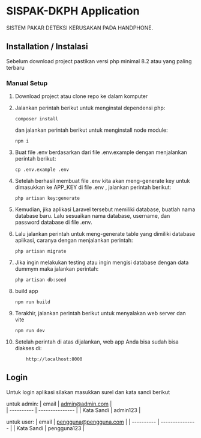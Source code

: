 # SISPAK-DKPH Application

SISTEM PAKAR DETEKSI KERUSAKAN PADA HANDPHONE.

## Installation / Instalasi

Sebelum download project pastikan versi php minimal 8.2 atau yang paling terbaru

### Manual Setup

1.  Download project atau clone repo ke dalam komputer
2.  Jalankan perintah berikut untuk menginstal dependensi php:
    ```
    composer install
    ```
    dan jalankan perintah berikut untuk menginstall node module:
    ```
    npm i
    ```
3.  Buat file .env berdasarkan dari file .env.example dengan menjalankan perintah berikut:
    ```
    cp .env.example .env
    ```
4.  Setelah berhasil membuat file .env kita akan meng-generate key untuk dimasukkan ke APP_KEY di file .env , jalankan perintah berikut:
    ```
    php artisan key:generate
    ```
5.  Kemudian, jika aplikasi Laravel tersebut memiliki database, buatlah nama database baru. Lalu sesuaikan nama database, username, dan password database di file .env.
6.  Lalu jalankan perintah untuk meng-generate table yang dimiliki database aplikasi, caranya dengan menjalankan perintah:
    ```
    php artisan migrate
    ```
7.  Jika ingin melakukan testing atau ingin mengisi database dengan data dummym maka jalankan perintah:

    ```
    php artisan db:seed
    ```

8.  build app

    ```
    npm run build
    ```

9.  Terakhir, jalankan perintah berikut untuk menyalakan web server dan vite

    ```
    npm run dev
    ```

10. Setelah perintah di atas dijalankan, web app Anda bisa sudah bisa diakses di:
    ```
        http://localhost:8000
    ```

## Login

Untuk login aplikasi silakan masukkan surel dan kata sandi berikut

untuk admin:
| email | admin@admin.com |  
| ---------- | --------------- |
| Kata Sandi | admin123 |

untuk user:
| email | pengguna@pengguna.com |
| ---------- | --------------- |
| Kata Sandi | pengguna123 |

